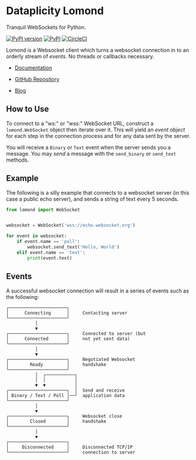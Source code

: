 # Dataplicity Lomond

Tranquil WebSockets for Python.

[![PyPI version](https://badge.fury.io/py/lomond.svg)](https://pypi.org/project/lomond/)
[![PyPI](https://img.shields.io/pypi/pyversions/lomond.svg)](https://pypi.org/project/lomond/)
[![CircleCI](https://circleci.com/gh/wildfoundry/dataplicity-lomond/tree/master.svg?style=svg)](https://circleci.com/gh/wildfoundry/dataplicity-lomond/tree/master)

Lomond is a Websocket client which turns a websocket connection in to
an orderly stream of _events_. No threads or callbacks necessary.

- [Documentation](https://lomond.readthedocs.io/)

- [GitHub Repository](https://github.com/wildfoundry/dataplicity-lomond)

- [Blog](https://www.willmcgugan.com/search/?s=lomond)

## How to Use

To connect to a "ws:" or "wss:" WebSocket URL, construct a `lomond.WebSocket` object then iterate over it. This will yield an _event object_ for each step in the connection process and for any data sent by the server.

You will receive a ``Binary`` or ``Text`` event when the server sends you a message.
You may _send_ a message with the ``send_binary`` or ``send_text`` methods.

## Example

The following is a silly example that connects to a websocket server
(in this case a public echo server), and sends a string of text
every 5 seconds.


```python
from lomond import WebSocket


websocket = WebSocket('wss://echo.websocket.org')

for event in websocket:
    if event.name == 'poll':
        websocket.send_text('Hello, World')
    elif event.name == 'text':
        print(event.text)
```

## Events

A successful websocket connection will result in a series of events
such as the following:

```
┌──────────────────────┐
│      Connecting      │     Contacting server
└──────────────────────┘
           │
           ▼
┌──────────────────────┐     Connected to server (but
│      Connected       │     not yet sent data)
└──────────────────────┘
           │
           ▼
┌──────────────────────┐     Negotiated Websocket
│        Ready         │     handshake
└──────────────────────┘
           │  ┌───────────┐
           │  │           │
           ▼  ▼           │
┌──────────────────────┐  │  Send and receive
│ Binary / Text / Poll │──┘  application data
└──────────────────────┘
           │
           ▼
┌──────────────────────┐     Websocket close
│        Closed        │     handshake
└──────────────────────┘
           │
           ▼
┌──────────────────────┐
│     Disconnected     │     Disconnected TCP/IP
└──────────────────────┘     connection to server
```
